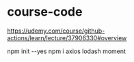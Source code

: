 # course-code
https://udemy.com/course/github-actions/learn/lecture/37906330#overview

npm init --yes
npm i axios lodash moment
